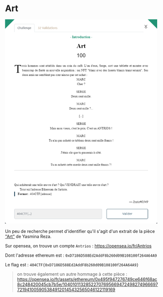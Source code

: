 # Art

<img alt="énoncé du challenge" src="enonce.png" width=500>

Un peu de recherche permet d'identifier qu'il s'agit d'un extrait de la pièce ["Art"](https://fr.wikipedia.org/wiki/%C2%AB_Art_%C2%BB) de Yasmina Reza.

Sur opensea, on trouve un compte `Antrios` : https://opensea.io/fr/Antrios

Dont l'adresse ethereum est : `0xD7186D588Ed2AddF8b260d09B108100f264A64A9`

Le flag est : `404CTF{0xD7186D588Ed2AddF8b260d09B108100f264A64A9}`

> on trouve également un autre hommage à cette pièce :  https://opensea.io/fr/assets/ethereum/0x495f947276749ce646f68ac8c248420045cb7b5e/104010113285227076956694724982749666977219410059053849120145432565046122119169
